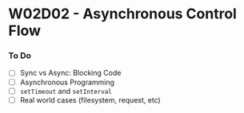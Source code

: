 # W02D02 - Asynchronous Control Flow

### To Do
* [ ] Sync vs Async: Blocking Code
* [ ] Asynchronous Programming
* [ ] `setTimeout` and `setInterval`
* [ ] Real world cases (filesystem, request, etc)